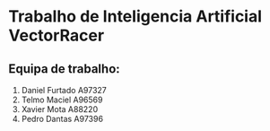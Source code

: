 # Trabalho de Inteligencia Artificial VectorRacer

## Equipa de trabalho:

1. Daniel Furtado A97327
2. Telmo Maciel A96569
3. Xavier Mota A88220
4. Pedro Dantas A97396
